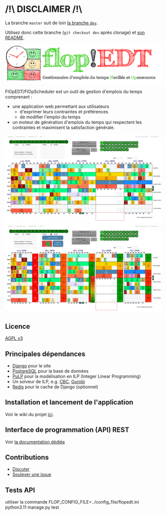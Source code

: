 # /!\ DISCLAIMER /!\

La branche `master` suit de loin [la branche
`dev`](https://framagit.org/flopedt/FlOpEDT/-/tree/dev).

Utilisez donc cette branche (`git checkout dev` après clonage) et [son
README](https://framagit.org/flopedt/FlOpEDT/-/blob/dev/README.md).



![Logo](./FlOpEDT/base/static/base/img/flop2.png)

FlOpEDT/FlOpScheduler est un outil de gestion
d'emplois du temps comprenant :
- une application web permettant aux utilisateurs
  * d'exprimer leurs contraintes et préférences
  * de modifier l'emploi du temps
- un moteur de génération d'emplois du temps qui respectent les contraintes et
maximisent la satisfaction générale.

![Aperçu de la vue d'accueil](./img/edt-accueil.jpg)
![Aperçu de la vue de changement des disponibilités (/préférences)](./img/edt-dispos.jpg)

## Licence

[AGPL v3](https://www.gnu.org/licenses/agpl-3.0.html)

## Principales dépendances
- [Django](https://www.djangoproject.com/) pour le site
- [PostgreSQL](https://www.postgresql.org/) pour la base de données
- [PuLP](https://github.com/coin-or/pulp) pour la modélisation en ILP (Integer Linear Programming)
- Un solveur de ILP, e.g. [CBC](https://projects.coin-or.org/Cbc), [Gurobi](gurobi.com)
- [Redis](https://redis.io) pour le cache de Django (optionnel)

## Installation et lancement de l'application
Voir le wiki du projet [ici](https://framagit.org/flopedt/FlOpEDT/-/wikis/home).

## Interface de programmation (API) REST
Voir [la documentation dédiée](./FlOpEDT/api/README.md)

## Contributions
- [Discuter](https://framateam.org/flopedt/)
- [Soulever une issue](https://framagit.org/FlOpEDT/FlOpEDT/issues)

## Tests API
utiliser la commande FLOP_CONFIG_FILE=../config_file/flopedt.ini python3.11 manage.py test